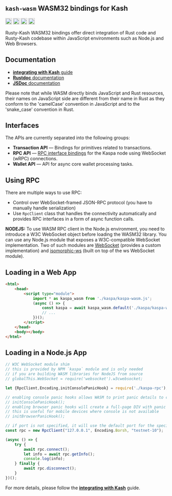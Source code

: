 
## `kash-wasm` WASM32 bindings for Kash

[<img alt="github" src="https://img.shields.io/badge/github-kashnet/rusty--kash-8da0cb?style=for-the-badge&labelColor=555555&color=8da0cb&logo=github" height="20">](https://github.com/Kash-Protocol/rusty-kash/tree/master/wasm)
[<img alt="crates.io" src="https://img.shields.io/crates/v/kash-wasm.svg?maxAge=2592000&style=for-the-badge&color=fc8d62&logo=rust" height="20">](https://crates.io/crates/kash-wasm)
[<img alt="docs.rs" src="https://img.shields.io/badge/docs.rs-kash--wasm-56c2a5?maxAge=2592000&style=for-the-badge&logo=docs.rs" height="20">](https://docs.rs/kash-wasm)
<img alt="license" src="https://img.shields.io/crates/l/kash-wasm.svg?maxAge=2592000&color=6ac&style=for-the-badge&logoColor=fff" height="20">

Rusty-Kash WASM32 bindings offer direct integration of Rust code and Rusty-Kash
codebase within JavaScript environments such as Node.js and Web Browsers.

## Documentation

- [**integrating with Kash** guide](https://kash-mdbook.aspectron.com/)
- [**Rustdoc** documentation](https://docs.rs/kash-wasm/latest/kash-wasm)
- [**JSDoc** documentation](https://aspectron.com/docs/kash-wasm/)

Please note that while WASM directly binds JavaScript and Rust resources, their names on JavaScript side
are different from their name in Rust as they conform to the 'camelCase' convention in JavaScript and 
to the 'snake_case' convention in Rust. 

## Interfaces

The APIs are currently separated into the following groups:

- **Transaction API** — Bindings for primitives related to transactions.
- **RPC API** — [RPC interface bindings](https://docs.rs/kaspa-wasm/latest/kaspa-wasm/rpc) for the Kaspa node using WebSocket (wRPC) connections.
- **Wallet API** — API for async core wallet processing tasks.

## Using RPC

There are multiple ways to use RPC:
- Control over WebSocket-framed JSON-RPC protocol (you have to manually handle serialization)
- Use `RpcClient` class that handles the connectivity automatically and provides RPC interfaces in a form of async function calls.

**NODEJS:** To use WASM RPC client in the Node.js environment, you need to introduce a W3C WebSocket object 
before loading the WASM32 library. You can use any Node.js module that exposes a W3C-compatible 
WebSocket implementation. Two of such modules are [WebSocket](https://www.npmjs.com/package/websocket) 
(provides a custom implementation) and [isomorphic-ws](https://www.npmjs.com/package/isomorphic-ws) 
(built on top of the ws WebSocket module).


## Loading in a Web App

```html
<html>
    <head>
        <script type="module">
            import * as kaspa_wasm from './kaspa/kaspa-wasm.js';
            (async () => {
                const kaspa = await kaspa_wasm.default('./kaspa/kaspa-wasm_bg.wasm');
                // ...
            })();
        </script>
    </head>
    <body></body>
</html>
```

## Loading in a Node.js App

```javascript
// W3C WebSocket module shim
// this is provided by NPM `kaspa` module and is only needed
// if you are building WASM libraries for NodeJS from source
// globalThis.WebSocket = require('websocket').w3cwebsocket;

let {RpcClient,Encoding,initConsolePanicHook} = require('./kaspa-rpc');

// enabling console panic hooks allows WASM to print panic details to console
// initConsolePanicHook();
// enabling browser panic hooks will create a full-page DIV with panic details
// this is useful for mobile devices where console is not available
// initBrowserPanicHook();

// if port is not specified, it will use the default port for the specified network
const rpc = new RpcClient("127.0.0.1", Encoding.Borsh, "testnet-10");

(async () => {
    try {
        await rpc.connect();
        let info = await rpc.getInfo();
        console.log(info);
    } finally {
        await rpc.disconnect();
    }
})();
```

For more details, please follow the [**integrating with Kash**](https://kash-mdbook.aspectron.com/) guide.
